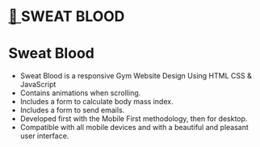 # [💪 ](https://github.com/bedimcode/responsive-gym-website/blob/main/README.md#-responsive-gym-website-design)SWEAT BLOOD

# Sweat Blood

* Sweat Blood is a responsive Gym Website Design Using HTML CSS & JavaScript
* Contains animations when scrolling.
* Includes a form to calculate body mass index.
* Includes a form to send emails.
* Developed first with the Mobile First methodology, then for desktop.
* Compatible with all mobile devices and with a beautiful and pleasant user interface.
